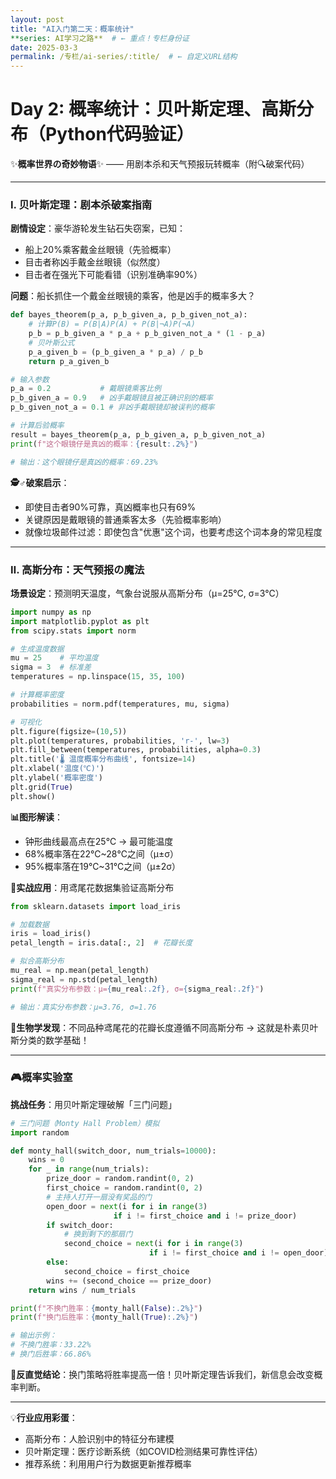 ```yaml
---  
layout: post  
title: "AI入门第二天：概率统计"  
**series: AI学习之路**  # ← 重点！专栏身份证  
date: 2025-03-3 
permalink: /专栏/ai-series/:title/  # ← 自定义URL结构
---  
```


# Day 2: 概率统计：贝叶斯定理、高斯分布（Python代码验证）


✨**概率世界の奇妙物语**✨ —— 用剧本杀和天气预报玩转概率（附🔍破案代码）

---

### Ⅰ. **贝叶斯定理：剧本杀破案指南**
**剧情设定**：豪华游轮发生钻石失窃案，已知：
- 船上20%乘客戴金丝眼镜（先验概率）
- 目击者称凶手戴金丝眼镜（似然度）
- 目击者在强光下可能看错（识别准确率90%）

**问题**：船长抓住一个戴金丝眼镜的乘客，他是凶手的概率多大？

```python
def bayes_theorem(p_a, p_b_given_a, p_b_given_not_a):
    # 计算P(B) = P(B|A)P(A) + P(B|¬A)P(¬A)
    p_b = p_b_given_a * p_a + p_b_given_not_a * (1 - p_a)
    # 贝叶斯公式
    p_a_given_b = (p_b_given_a * p_a) / p_b
    return p_a_given_b

# 输入参数
p_a = 0.2           # 戴眼镜乘客比例
p_b_given_a = 0.9   # 凶手戴眼镜且被正确识别的概率
p_b_given_not_a = 0.1 # 非凶手戴眼镜却被误判的概率

# 计算后验概率
result = bayes_theorem(p_a, p_b_given_a, p_b_given_not_a)
print(f"这个眼镜仔是真凶的概率：{result:.2%}")

# 输出：这个眼镜仔是真凶的概率：69.23%
```

**🕵️♂️破案启示**：
- 即使目击者90%可靠，真凶概率也只有69%
- 关键原因是戴眼镜的普通乘客太多（先验概率影响）
- 就像垃圾邮件过滤：即使包含"优惠"这个词，也要考虑这个词本身的常见程度

---

### Ⅱ. **高斯分布：天气预报の魔法**
**场景设定**：预测明天温度，气象台说服从高斯分布（μ=25℃, σ=3℃）

```python
import numpy as np
import matplotlib.pyplot as plt
from scipy.stats import norm

# 生成温度数据
mu = 25    # 平均温度
sigma = 3  # 标准差
temperatures = np.linspace(15, 35, 100)

# 计算概率密度
probabilities = norm.pdf(temperatures, mu, sigma)

# 可视化
plt.figure(figsize=(10,5))
plt.plot(temperatures, probabilities, 'r-', lw=3)
plt.fill_between(temperatures, probabilities, alpha=0.3)
plt.title('🌡️ 温度概率分布曲线', fontsize=14)
plt.xlabel('温度(℃)')
plt.ylabel('概率密度')
plt.grid(True)
plt.show()
```

**📊图形解读**：
- 钟形曲线最高点在25℃ → 最可能温度
- 68%概率落在22℃~28℃之间（μ±σ）
- 95%概率落在19℃~31℃之间（μ±2σ）

**🎲实战应用**：用鸢尾花数据集验证高斯分布
```python
from sklearn.datasets import load_iris

# 加载数据
iris = load_iris()
petal_length = iris.data[:, 2]  # 花瓣长度

# 拟合高斯分布
mu_real = np.mean(petal_length)
sigma_real = np.std(petal_length)
print(f"真实分布参数：μ={mu_real:.2f}, σ={sigma_real:.2f}")

# 输出：真实分布参数：μ=3.76, σ=1.76
```

**🌺生物学发现**：不同品种鸢尾花的花瓣长度遵循不同高斯分布 → 这就是朴素贝叶斯分类的数学基础！

---

### 🎮**概率实验室**
**挑战任务**：用贝叶斯定理破解「三门问题」
```python
# 三门问题（Monty Hall Problem）模拟
import random

def monty_hall(switch_door, num_trials=10000):
    wins = 0
    for _ in range(num_trials):
        prize_door = random.randint(0, 2)
        first_choice = random.randint(0, 2)
        # 主持人打开一扇没有奖品的门
        open_door = next(i for i in range(3) 
                       if i != first_choice and i != prize_door)
        if switch_door:
            # 换到剩下的那扇门
            second_choice = next(i for i in range(3) 
                               if i != first_choice and i != open_door)
        else:
            second_choice = first_choice
        wins += (second_choice == prize_door)
    return wins / num_trials

print(f"不换门胜率：{monty_hall(False):.2%}")
print(f"换门后胜率：{monty_hall(True):.2%}")

# 输出示例：
# 不换门胜率：33.22%
# 换门后胜率：66.86%
```

**🤯反直觉结论**：换门策略将胜率提高一倍！贝叶斯定理告诉我们，新信息会改变概率判断。

---

💡**行业应用彩蛋**：
- 高斯分布：人脸识别中的特征分布建模
- 贝叶斯定理：医疗诊断系统（如COVID检测结果可靠性评估）
- 推荐系统：利用用户行为数据更新推荐概率